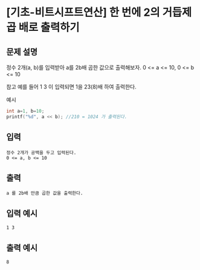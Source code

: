 # [기초-비트시프트연산] 한 번에 2의 거듭제곱 배로 출력하기

## 문제 설명
정수 2개(a, b)를 입력받아 a를 2b배 곱한 값으로 출력해보자.
0 <= a <= 10, 0 <= b <= 10


참고
예를 들어 1 3 이 입력되면 1을 23(8)배 하여 출력한다.

예시
```c
int a=1, b=10;
printf("%d", a << b); //210 = 1024 가 출력된다.
```

## 입력
	정수 2개가 공백을 두고 입력된다.
	0 <= a, b <= 10
## 출력
	a 를 2b배 만큼 곱한 값을 출력한다.

## 입력 예시
	1 3
## 출력 예시
	8